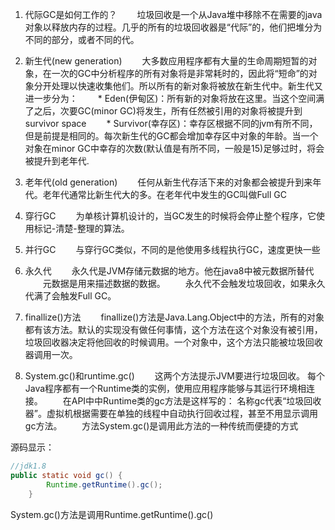 1. 代际GC是如何工作的？
　　垃圾回收是一个从Java堆中移除不在需要的java对象以释放内存的过程。几乎的所有的垃圾回收器是“代际”的，他们把堆分为不同的部分，或者不同的代。
2. 新生代(new generation)
　　大多数应用程序都有大量的生命周期短暂的对象，在一次的GC中分析程序的所有对象将是非常耗时的，因此将“短命”的对象分开处理以快速收集他们。所以所有的新对象将被放在新生代中。新生代又进一步分为：
　　* Eden(伊甸区)：所有新的对象将放在这里。当这个空间满了之后，次要GC(minor GC)将发生，所有任然被引用的对象将被提升到survivor space
　　* Survivor(幸存区)：幸存区根据不同的jvm有所不同，但是前提是相同的。每次新生代的GC都会增加幸存区中对象的年龄。当一个对象在minor GC中幸存的次数(默认值是有所不同，一般是15)足够过时，将会被提升到老年代.


3. 老年代(old generation)
　　任何从新生代存活下来的对象都会被提升到来年代。老年代通常比新生代大的多。在老年代中发生的GC叫做Full GC

4. 穿行GC
　　为单核计算机设计的，当GC发生的时候将会停止整个程序，它使用标记-清楚-整理的算法。

5. 并行GC
　　与穿行GC类似，不同的是他使用多线程执行GC，速度更快一些

6. 永久代
　　永久代是JVM存储元数据的地方。他在java8中被元数据所替代
　　元数据是用来描述数据的数据。
　　永久代不会触发垃圾回收，如果永久代满了会触发Full GC。
7. finallize()方法
　　finallize()方法是Java.Lang.Object中的方法，所有的对象都有该方法。默认的实现没有做任何事情，这个方法在这个对象没有被引用，垃圾回收器决定将他回收的时候调用。一个对象中，这个方法只能被垃圾回收器调用一次。

8. System.gc()和runtime.gc()
　　这两个方法提示JVM要进行垃圾回收。
每个Java程序都有一个Runtime类的实例，使用应用程序能够与其运行环境相连接。
　　在API中中Runtime类的gc方法是这样写的：
名称gc代表“垃圾回收器”。虚拟机根据需要在单独的线程中自动执行回收过程，甚至不用显示调用gc方法。
　　方法System.gc()是调用此方法的一种传统而便捷的方式

源码显示：
```java
//jdk1.8
public static void gc() {
        Runtime.getRuntime().gc();
    }
```
System.gc()方法是调用Runtime.getRuntime().gc()